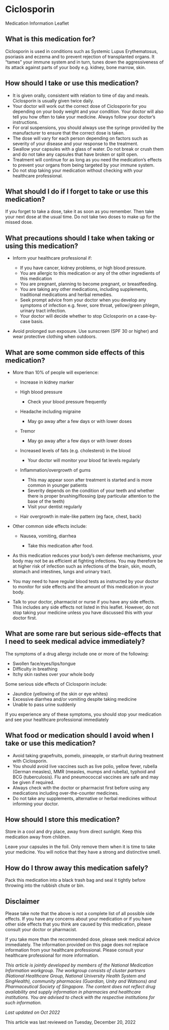 # Ciclosporin

Medication Information Leaflet

What is this medication for?
----------------------------

Ciclosporin is used in conditions such as Systemic Lupus Erythematosus, psoriasis and eczema and to prevent rejection of transplanted organs. It “tames” your immune system and in turn, tunes down the aggressiveness of its attack against parts of your body e.g. kidney, bone marrow, skin.

How should I take or use this medication?
-----------------------------------------

* It is given orally, consistent with relation to time of day and meals. Ciclosporin is usually given twice daily.
* Your doctor will work out the correct dose of Ciclosporin for you depending on your body weight and your condition. Your doctor will also tell you how often to take your medicine. Always follow your doctor’s instructions.
* For oral suspensions, you should always use the syringe provided by the manufacturer to ensure that the correct dose is taken.
* The dose will vary for each person depending on factors such as severity of your disease and your response to the treatment.
* Swallow your capsules with a glass of water. Do not break or crush them and do not take any capsules that have broken or split open.
* Treatment will continue for as long as you need the medication’s effects to prevent your organs from being targeted by your immune system.
* Do not stop taking your medication without checking with your healthcare professional.

What should I do if I forget to take or use this medication?
------------------------------------------------------------

If you forget to take a dose, take it as soon as you remember. Then take your next dose at the usual time. Do not take two doses to make up for the missed dose.

What precautions should I take when taking or using this medication?
--------------------------------------------------------------------

* Inform your healthcare professional if:

  + If you have cancer, kidney problems, or high blood pressure.
  + You are allergic to this medication or any of the other ingredients of this medication
  + You are pregnant, planning to become pregnant, or breastfeeding.
  + You are taking any other medications, including supplements, traditional medications and herbal remedies.
  + Seek prompt advice from your doctor when you develop any symptoms of infection e.g. fever, sore throat, yellow/green phlegm, urinary tract infection.
  + Your doctor will decide whether to stop Ciclosporin on a case-by-case basis.
* Avoid prolonged sun exposure. Use sunscreen (SPF 30 or higher) and wear protective clothing when outdoors.

What are some common side effects of this medication?
-----------------------------------------------------

* More than 10% of people will experience:

  + Increase in kidney marker
  + High blood pressure

    - Check your blood pressure frequently
  + Headache including migraine

    - May go away after a few days or with lower doses
  + Tremor

    - May go away after a few days or with lower doses
  + Increased levels of fats (e.g. cholesterol) in the blood

    - Your doctor will monitor your blood fat levels regularly
  + Inflammation/overgrowth of gums

    - This may appear soon after treatment is started and is more common in younger patients
    - Severity depends on the condition of your teeth and whether there is proper brushing/flossing (pay particular attention to the base of the teeth)
    - Visit your dentist regularly
  + Hair overgrowth in male-like pattern (eg face, chest, back)
* Other common side effects include:

  + Nausea, vomiting, diarrhea

    - Take this medication after food.
* As this medication reduces your body’s own defense mechanisms, your body may not be as efficient at fighting infections. You may therefore be at higher risk of infection such as infections of the brain, skin, mouth, stomach and intestines, lungs and urinary tract.

* You may need to have regular blood tests as instructed by your doctor to monitor for side effects and the amount of this medication in your body.

* Talk to your doctor, pharmacist or nurse if you have any side effects. This includes any side effects not listed in this leaflet. However, do not stop taking your medicine unless you have discussed this with your doctor first.

What are some rare but serious side-effects that I need to seek medical advice immediately?
-------------------------------------------------------------------------------------------

The symptoms of a drug allergy include one or more of the following:

* Swollen face/eyes/lips/tongue
* Difficulty in breathing
* Itchy skin rashes over your whole body

Some serious side effects of Ciclosporin include:

* Jaundice (yellowing of the skin or eye whites)
* Excessive diarrhea and/or vomiting despite taking medicine
* Unable to pass urine suddenly

If you experience any of these symptoms, you should stop your medication and see your healthcare professional immediately

What food or medication should I avoid when I take or use this medication?
--------------------------------------------------------------------------

* Avoid taking grapefruits, pomelo, pineapple, or starfruit during treatment with Ciclosporin.
* You should avoid live vaccines such as live polio, yellow fever, rubella (German measles), MMR (measles, mumps and rubella), typhoid and BCG (tuberculosis). Flu and pneumococcal vaccines are safe and may be given if required.
* Always check with the doctor or pharmacist first before using any medications including over-the-counter medicines.
* Do not take any supplements, alternative or herbal medicines without informing your doctor.

How should I store this medication?
-----------------------------------

Store in a cool and dry place, away from direct sunlight. Keep this medication away from children.

Leave your capsules in the foil. Only remove them when it is time to take your medicine. You will notice that they have a strong and distinctive smell.

How do I throw away this medication safely?
-------------------------------------------

Pack this medication into a black trash bag and seal it tightly before throwing into the rubbish chute or bin.

Disclaimer
----------

Please take note that the above is not a complete list of all possible side effects. If you have any concerns about your medication or if you have other side effects that you think are caused by this medication, please consult your doctor or pharmacist.

If you take more than the recommended dose, please seek medical advice immediately. The information provided on this page does not replace information from your healthcare professional. Please consult your healthcare professional for more information.

*This article is jointly developed by members of the National Medication Information workgroup. The workgroup consists of cluster partners (National Healthcare Group, National University Health System and SingHealth), community pharmacies (Guardian, Unity and Watsons) and Pharmaceutical Society of Singapore. The content does not reflect drug availability and supply information in pharmacies and healthcare institutions. You are advised to check with the respective institutions for such information.*

*Last updated on Oct 2022*

This article was last reviewed on
Tuesday, December 20, 2022